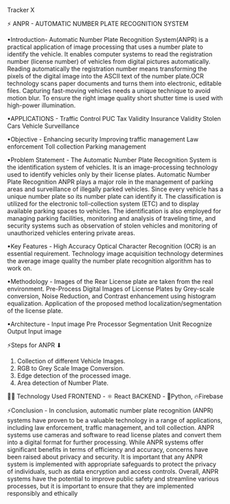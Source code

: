 Tracker X



⚡ ANPR - AUTOMATIC NUMBER PLATE RECOGNITION SYSTEM

▪Introduction-
Automatic Number Plate Recognition System(ANPR) is a practical application of image processing that uses a number plate to identify the vehicle. 
It enables computer systems to read the registration number (license number) of vehicles from digital pictures automatically. 
Reading automatically the registration number means transforming the pixels of the digital image into the ASCII text of the number plate.OCR technology scans paper documents and turns them into electronic, editable files. 
Capturing fast-moving vehicles needs a unique technique to avoid motion blur. 
To ensure the right image quality short shutter time is used with high-power illumination.


▪APPLICATIONS -
Traffic Control
PUC
Tax Validity
Insurance Validity
Stolen Cars
Vehicle Surveillance


▪Objective -
Enhancing security
Improving traffic management
Law enforcement
Toll collection
Parking management


▪Problem Statement -
The Automatic Number Plate Recognition System is the identification system of vehicles. 
It is an image-processing technology used to identify vehicles only by their license plates. 
Automatic Number Plate Recognition ANPR plays a major role in the management of parking areas and surveillance of illegally parked vehicles. Since every vehicle has a unique number plate so its number plate can identify it. 
The classification is utilized for the electronic toll-collection system (ETC) and to display available parking spaces to vehicles. 
The identification is also employed for managing parking facilities, monitoring and analysis of traveling time, and security systems such as observation of stolen vehicles and monitoring of unauthorized vehicles entering private areas.


▪Key Features -
High Accuracy Optical Character Recognition (OCR) is an essential requirement.
Technology image acquisition technology determines the average image quality the number plate recognition algorithm has to work on.


▪Methodology -
Images of the Rear License plate are taken from the real environment.
Pre-Process Digital Images of License Plates by Grey-scale conversion, Noise Reduction, and Contrast enhancement using histogram equalization.
Application of the proposed method localization/segmentation of the license plate.


▪Architecture -
Input image
Pre Processor
Segmentation Unit
Recognize Output
Input image


⚡Steps for ANPR ⬇
1. Collection of different Vehicle Images.
2. RGB to Grey Scale Image Conversion.
3. Edge detection of the processed image.
4. Area detection of Number Plate.


👩‍💻 Technology Used
FRONTEND - ⚛ React
BACKEND - 🐍Python, 🔥Firebase


⚡Conclusion -
In conclusion, automatic number plate recognition (ANPR) systems have proven to be a valuable technology in a range of applications, including law enforcement, traffic management, and toll collection. 
ANPR systems use cameras and software to read license plates and convert them into a digital format for further processing. 
While ANPR systems offer significant benefits in terms of efficiency and accuracy, concerns have been raised about privacy and security. 
It is important that any ANPR system is implemented with appropriate safeguards to protect the privacy of individuals, such as data encryption and access controls.
Overall, ANPR systems have the potential to improve public safety and streamline various processes, but it is important to ensure that they are implemented responsibly and ethically












